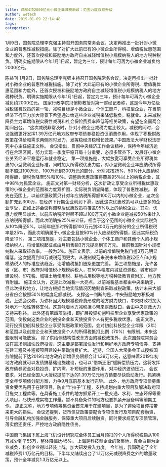 ```yaml
---
title: 详解4项2000亿元小微企业减税新政：范围力度双双升级
author: wetech
date: 2019-01-09 22:14:48
tags: 
categories: 
---
```

1月9日，国务院总理李克强主持召开国务院常务会议，决定再推出一批针对小微企业的普惠性减税措施。除了对扩大此前已有的小微企业所得税、增值税优惠范围和力度外，还首次授权和鼓励地方政府自主减轻增值税小规模纳税人的地方税种税负。明确实施期限从今年1月1日起，暂定为三年，预计每年可再为小微企业减负约2000亿元。
<!-- more -->
陈益刊
1月9日，国务院总理李克强主持召开国务院常务会议，决定再推出一批针对小微企业的普惠性减税措施。除了对扩大此前已有的小微企业所得税、增值税优惠范围和力度外，还首次授权和鼓励地方政府自主减轻增值税小规模纳税人的地方税种税负。明确实施期限从今年1月1日起，暂定为三年，预计每年可再为小微企业减负约2000亿元。
国家行政学院冯俏彬教授对第一财经记者称，这是今年万亿级减税降费政策的第一轮，减税目标是小微企业、个体工商户、科技型企业，在当前经济下行压力加大背景下希望通过给这些企业减税来降低税负，稳就业。未来减税降费主力军增值税实质性减税和社会保险费费率降低等相关政策，有望在全国两会期间出台。
“这次减税非常及时，针对小微企业减税力度比较大。减税的同时，会议强调更好发挥1.39万亿元地方政府专项债券稳投资促消费作用，体现了积极财政政策在供给和需求两侧同时发力，发挥稳经济稳增长效果。”中国政法大学财税法研究中心主任施正文称。
会议指出，贯彻中央经济工作会议精神，保持今年经济运行在合理区间，努力实现一季度平稳开局十分重要，必须多管齐下，发展好小微企业关系经济平稳运行和就业稳定。
第一项措施是，大幅放宽可享受企业所得税优惠的小型微利企业标准，同时加大所得税优惠力度，对小型微利企业年应纳税所得额不超过100万元、100万元到300万元的部分，分别减按25%、50%计入应纳税所得额，使税负降至5%和10%。调整后优惠政策将覆盖95%以上的纳税企业，其中98%为民营企业。
施正文对第一财经分析，这次新政让享受企业所得税优惠政策的小微企业的范围和力度双扩围，实际税负明显降低，体现了普惠性减税。
首先在范围上，以前优惠政策只针对年应纳税所得额100万以内的小微企业，这次金额扩充到300万，在经济下行期企业利润下滑，因此这次优惠政策可以让更多的企业享受，正如上述会议称调整后优惠政策将覆盖95%以上的纳税企业。其次，优惠力度明显加大。以前应纳税所得额不超过100万元的小微企业是减按50%来计入应纳税所得额，而此次明确按25%来计征，相当于这个范围的小微企业实际税负从10%降至5%。以前年应那时所得额100万元到300万元的部分的企业所得税税率是25%，而此次明确属于小微企业且按50%计入应纳税所得额，因此实际税负降至10%。
第二项措施是，对主要包括小微企业、个体工商户和其他个人的小规模纳税人，将增值税起征点由月销售额3万元提高到10万元。
目前我国针对小规模纳税人采取征收率，一般为3%。施正文表示，以前的增值税免税门槛3万元明显偏低，这次提高到10万减税范围更大。从税制规范来说未来增值税起征点和小规模纳税人的标准应该趋近，让增值税抵扣链条更加完善。
第三项措施是，允许各省（区、市）政府对增值税小规模纳税人，在50%幅度内减征资源税、城市维护建设税、印花税、城镇土地使用税、耕地占用税等地方税种及教育费附加、地方教育附加。
施正文认为，这是此次减税一大亮点。以前减税基本都由中央来确定，但此次授权地方，让地方根据当地实际情况因地制宜采取减税政策。估计未来大部分省份会按照50%的幅度足额减税。
支撑这一判断的是，中央鼓励地方积极减税。上述会议称，为弥补因大规模减税降费形成的地方财力缺口，中央财政将加大对地方一般性转移支付。这意味着地方减税担心带来财政缺口，会由中央财政大力支持来弥补。
此外还有第四项举措，即扩展投资初创科技型企业享受优惠政策的范围，使投向这类企业的创投企业和天使投资个人有更多税收优惠。
施正文称，现行投资初创科技型企业享受优惠政策的范围，会对初创科技型企业年限（2年）和范围以及创投企业和天使投资个人的所得税抵扣比例（70%）有限制，未来这些限制可能放宽。
除了供给侧结构性改革方面的减税政策外，此次国务院常务会议在需求侧加快政府投资，这主要是部署加快发行和用好地方政府专项债券，支持在建工程及补短板项目建设并带动消费扩大。
近期，全国人大常委会正式授权国务院提前下达2019年地方政府新增债务限额合计1.39万亿元，这意味着2019年初地方政府就可以发债搞基础设施建设，也可以“借新还旧”缓解偿债压力，这将发挥政府债券资金对稳投资、扩内需、补短板的重要作用，对冲经济波动压力。
会议要求，对已经全国人大授权提前下达的1.39万亿元地方债要尽快启动发行。抓紧确定全年专项债分配方案，力争9月底前基本发行完毕。
此外，地方政府专项债募集资金要优先用于在建项目，防止“半拉子”工程，支持规划内重大项目及解决政府项目拖欠工程款等。在具备施工条件的地方抓紧开工一批交通、水利、生态环保等重大项目，尽快形成实物工作量。暂不具备条件的地方也要抓紧开展备料等前期工作。
施正文称，地方专项债筹集资金首先用于在建项目，是为了避免项目停摆带来更大的损失。
会议还提到，货币信贷政策要配合专项债发行及项目配套融资，引导金融机构加强金融服务，保障重大项目后续融资。同时要求规范专项债管理，落实偿还责任，严控地方政府隐性债务。
 
 
中国商飞集团下属上海飞机设计研究院全体员工当月预扣的个人所得税税额从100万减少到了55万，整体降幅达45%。
上海是科技型企业的聚集地，真金白银为企业减负，科创企业得以轻装上阵，加大研发投入力度。
今年初，我国确定了全年减税降费1.1万亿元的目标，下半年又陆续出台了1.1万亿元减税降费之外的增量政策，预计全年减负1.3万亿元以上。
